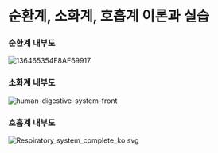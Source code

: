 # 순환계, 소화계, 호흡계 이론과 실습


### 순환계 내부도
![136465354F8AF69917](https://user-images.githubusercontent.com/17943248/102709103-91278980-42ea-11eb-9257-4767fd4c762e.jpg)


### 소화계 내부도
![human-digestive-system-front](https://user-images.githubusercontent.com/17943248/102709089-80771380-42ea-11eb-8702-e5717ae570e2.jpg)


### 호흡계 내부도
![Respiratory_system_complete_ko svg](https://user-images.githubusercontent.com/17943248/102709083-7bb25f80-42ea-11eb-88ea-b45d86bd8f17.png)






